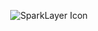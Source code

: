 <p align="center">
    <img src="https://github.com/sparklayer-io/.github/blob/main/profile/icon.png?raw=true" alt="SparkLayer Icon">
</p>
